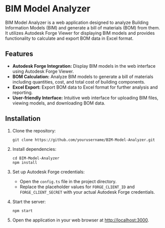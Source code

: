 # BIM Model Analyzer

BIM Model Analyzer is a web application designed to analyze Building Information Models (BIM) and generate a bill of materials (BOM) from them. It utilizes Autodesk Forge Viewer for displaying BIM models and provides functionality to calculate and export BOM data in Excel format.

## Features

- **Autodesk Forge Integration:** Display BIM models in the web interface using Autodesk Forge Viewer.
- **BOM Calculation:** Analyze BIM models to generate a bill of materials including quantities, cost, and total cost of building components.
- **Excel Export:** Export BOM data to Excel format for further analysis and reporting.
- **User-friendly Interface:** Intuitive web interface for uploading BIM files, viewing models, and downloading BOM data.

## Installation

1. Clone the repository:
    ```
    git clone https://github.com/yourusername/BIM-Model-Analyzer.git
    ```

2. Install dependencies:
    ```
    cd BIM-Model-Analyzer
    npm install
    ```

3. Set up Autodesk Forge credentials:
    - Open the `config.ts` file in the project directory.
    - Replace the placeholder values for `FORGE_CLIENT_ID` and `FORGE_CLIENT_SECRET` with your actual Autodesk Forge credentials.
  
4. Start the server:
    ```
    npm start
    ```

5. Open the application in your web browser at [http://localhost:3000](http://localhost:3000).

